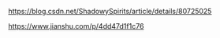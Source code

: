 https://blog.csdn.net/ShadowySpirits/article/details/80725025

https://www.jianshu.com/p/4dd47d1f1c76